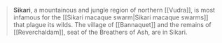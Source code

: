 > **Sikari**, a mountainous and jungle region of northern [[Vudra]], is most infamous for the [[Sikari macaque swarm|Sikari macaque swarms]] that plague its wilds. The village of [[Bannaquet]] and the remains of [[Reverchaldam]], seat of the Breathers of Ash, are in Sikari.









